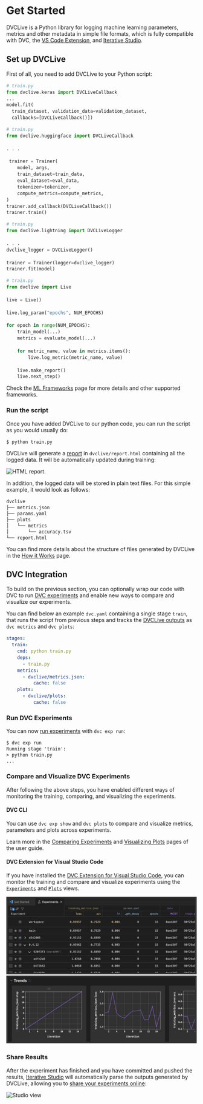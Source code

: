# Get Started

DVCLive is a Python library for logging machine learning parameters, metrics and
other metadata in simple file formats, which is fully compatible with DVC, the
[VS Code Extension](https://marketplace.visualstudio.com/items?itemName=Iterative.dvc),
and [Iterative Studio](https://studio.iterative.ai/).

## Set up DVCLive

First of all, you need to add DVCLive to your Python script:

<toggle>
<tab title="Keras">

```python
# train.py
from dvclive.keras import DVCLiveCallback
...
model.fit(
  train_dataset, validation_data=validation_dataset,
  callbacks=[DVCLiveCallback()])
```

</tab>

<tab title="Hugging Face">

```python
# train.py
from dvclive.huggingface import DVCLiveCallback

. . .

 trainer = Trainer(
    model, args,
    train_dataset=train_data,
    eval_dataset=eval_data,
    tokenizer=tokenizer,
    compute_metrics=compute_metrics,
)
trainer.add_callback(DVCLiveCallback())
trainer.train()
```

</tab>
<tab title="Pytorch Lightning">

```python
# train.py
from dvclive.lightning import DVCLiveLogger

. . .
dvclive_logger = DVCLiveLogger()

trainer = Trainer(logger=dvclive_logger)
trainer.fit(model)
```

</tab>

<tab title="Python API">

```python
# train.py
from dvclive import Live

live = Live()

live.log_param("epochs", NUM_EPOCHS)

for epoch in range(NUM_EPOCHS):
    train_model(...)
    metrics = evaluate_model(...)

    for metric_name, value in metrics.items():
        live.log_metric(metric_name, value)

    live.make_report()
    live.next_step()
```

</tab>
</toggle>

Check the [ML Frameworks](/doc/dvclive/api-reference/ml-frameworks) page for
more details and other supported frameworks.

### Run the script

Once you have added DVCLive to our python code, you can run the script as you
would usually do:

```cli
$ python train.py
```

DVCLive will generate a [report](/doc/dvclive/api-reference/live/make_report) in
`dvclive/report.html` containing all the logged data. It will be automatically
updated during training:

![HTML report](/img/dvclive-html.gif).

In addition, the logged data will be stored in plain text files. For this simple
example, it would look as follows:

```
dvclive
├── metrics.json
├── params.yaml
├── plots
│   └── metrics
│       └── accuracy.tsv
└── report.html
```

<admon type="info" icon="book">

You can find more details about the structure of files generated by DVCLive in
the [How it Works](/doc/dvclive/how-it-works) page.

</admon>

## DVC Integration

To build on the previous section, you can optionally wrap our code with DVC to
run [DVC experiments](/doc/user-guide/experiment-management/) and enable new
ways to compare and visualize our experiments.

You can find below an example `dvc.yaml` containing a single stage `train`, that
runs the script from previous steps and tracks the
[DVCLive outputs](/doc/dvclive/how-it-works) as `dvc metrics` and `dvc plots`:

```yaml
stages:
  train:
    cmd: python train.py
    deps:
      - train.py
    metrics:
      - dvclive/metrics.json:
          cache: false
    plots:
      - dvclive/plots:
          cache: false
```

### Run DVC Experiments

You can now
[run experiments](/doc/user-guide/experiment-management/running-experiments)
with `dvc exp run`:

```cli
$ dvc exp run
Running stage 'train':
> python train.py
...
```

### Compare and Visualize DVC Experiments

After following the above steps, you have enabled different ways of monitoring
the training, comparing, and visualizing the experiments.

#### DVC CLI

You can use `dvc exp show` and `dvc plots` to compare and visualize metrics,
parameters and plots across experiments.

<admon type="info" icon="book">

Learn more in the
[Comparing Experiments](/doc/user-guide/experiment-management/comparing-experiments)
and [Visualizing Plots](/doc/user-guide/experiment-management/visualizing-plots)
pages of the user guide.

</admon>

#### DVC Extension for Visual Studio Code

If you have installed the
[DVC Extension for Visual Studio Code](https://marketplace.visualstudio.com/items?itemName=Iterative.dvc),
you can monitor the training and compare and visualize experiments using the
[`Experiments`](https://github.com/iterative/vscode-dvc/blob/main/extension/resources/walkthrough/experiments-table.md)
and
[`Plots`](https://github.com/iterative/vscode-dvc/blob/main/extension/resources/walkthrough/plots.md)
views.

![Experiments view](https://github.com/iterative/vscode-dvc/raw/main/extension/resources/walkthrough/images/experiments-table.png)
![Plots view](https://github.com/iterative/vscode-dvc/raw/main/extension/resources/walkthrough/images/plots-trends.png)

### Share Results

After the experiment has finished and you have committed and pushed the results,
[Iterative Studio](/doc/studio) will automatically parse the outputs generated
by DVCLive, allowing you to
[share your experiments online](/doc/studio/get-started):

![Studio view](/img/dvclive-studio-plots.png)
